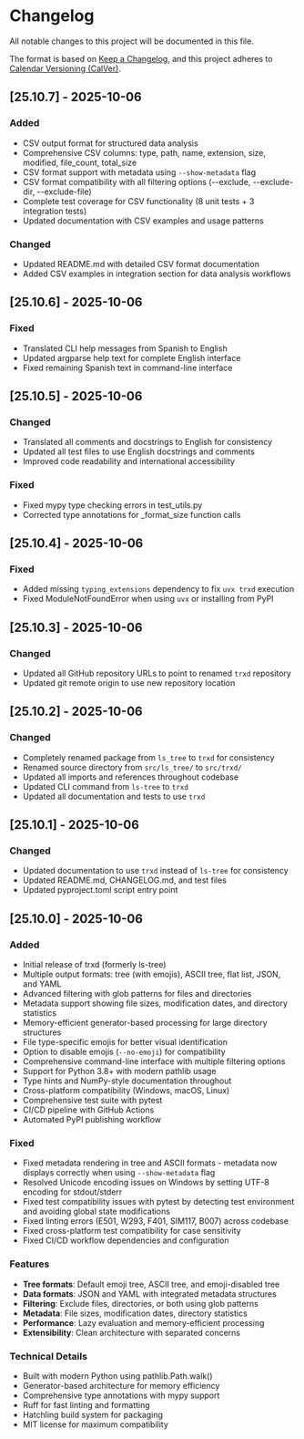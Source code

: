 # Changelog

All notable changes to this project will be documented in this file.

The format is based on [Keep a Changelog](https://keepachangelog.com/en/1.0.0/),
and this project adheres to [Calendar Versioning (CalVer)](https://calver.org/).

## [25.10.7] - 2025-10-06

### Added

- CSV output format for structured data analysis
- Comprehensive CSV columns: type, path, name, extension, size, modified, file_count, total_size
- CSV format support with metadata using `--show-metadata` flag
- CSV format compatibility with all filtering options (--exclude, --exclude-dir, --exclude-file)
- Complete test coverage for CSV functionality (8 unit tests + 3 integration tests)
- Updated documentation with CSV examples and usage patterns

### Changed

- Updated README.md with detailed CSV format documentation
- Added CSV examples in integration section for data analysis workflows

## [25.10.6] - 2025-10-06

### Fixed

- Translated CLI help messages from Spanish to English
- Updated argparse help text for complete English interface
- Fixed remaining Spanish text in command-line interface

## [25.10.5] - 2025-10-06

### Changed

- Translated all comments and docstrings to English for consistency
- Updated all test files to use English docstrings and comments
- Improved code readability and international accessibility

### Fixed

- Fixed mypy type checking errors in test_utils.py
- Corrected type annotations for _format_size function calls

## [25.10.4] - 2025-10-06

### Fixed

- Added missing `typing_extensions` dependency to fix `uvx trxd` execution
- Fixed ModuleNotFoundError when using `uvx` or installing from PyPI

## [25.10.3] - 2025-10-06

### Changed

- Updated all GitHub repository URLs to point to renamed `trxd` repository
- Updated git remote origin to use new repository location

## [25.10.2] - 2025-10-06

### Changed

- Completely renamed package from `ls_tree` to `trxd` for consistency
- Renamed source directory from `src/ls_tree/` to `src/trxd/`
- Updated all imports and references throughout codebase
- Updated CLI command from `ls-tree` to `trxd`
- Updated all documentation and tests to use `trxd`

## [25.10.1] - 2025-10-06

### Changed

- Updated documentation to use `trxd` instead of `ls-tree` for consistency
- Updated README.md, CHANGELOG.md, and test files
- Updated pyproject.toml script entry point

## [25.10.0] - 2025-10-06

### Added

- Initial release of trxd (formerly ls-tree)
- Multiple output formats: tree (with emojis), ASCII tree, flat list, JSON, and YAML
- Advanced filtering with glob patterns for files and directories
- Metadata support showing file sizes, modification dates, and directory statistics
- Memory-efficient generator-based processing for large directory structures
- File type-specific emojis for better visual identification
- Option to disable emojis (`--no-emoji`) for compatibility
- Comprehensive command-line interface with multiple filtering options
- Support for Python 3.8+ with modern pathlib usage
- Type hints and NumPy-style documentation throughout
- Cross-platform compatibility (Windows, macOS, Linux)
- Comprehensive test suite with pytest
- CI/CD pipeline with GitHub Actions
- Automated PyPI publishing workflow

### Fixed

- Fixed metadata rendering in tree and ASCII formats - metadata now displays correctly when using `--show-metadata` flag
- Resolved Unicode encoding issues on Windows by setting UTF-8 encoding for stdout/stderr
- Fixed test compatibility issues with pytest by detecting test environment and avoiding global state modifications
- Fixed linting errors (E501, W293, F401, SIM117, B007) across codebase
- Fixed cross-platform test compatibility for case sensitivity
- Fixed CI/CD workflow dependencies and configuration

### Features

- **Tree formats**: Default emoji tree, ASCII tree, and emoji-disabled tree
- **Data formats**: JSON and YAML with integrated metadata structures
- **Filtering**: Exclude files, directories, or both using glob patterns
- **Metadata**: File sizes, modification dates, directory statistics
- **Performance**: Lazy evaluation and memory-efficient processing
- **Extensibility**: Clean architecture with separated concerns

### Technical Details

- Built with modern Python using pathlib.Path.walk()
- Generator-based architecture for memory efficiency
- Comprehensive type annotations with mypy support
- Ruff for fast linting and formatting
- Hatchling build system for packaging
- MIT license for maximum compatibility
